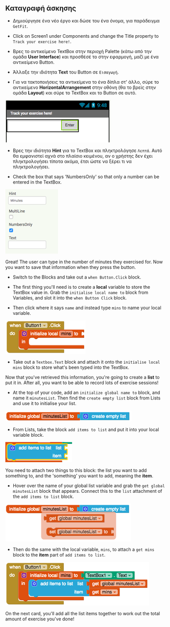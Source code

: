 ## Καταγραφή άσκησης

+ Δημιούργησε ένα νέο έργο και δώσε του ένα όνομα, για παράδειγμα `GetFit`.

+ Click on Screen1 under Components and change the Title property to `Track your exercise here!`.

+ Βρες το αντικείμενο TextBox στην περιοχή Palette (κάτω από την ομάδα **User Interface**) και προσθέσέ το στην εφαρμογή, μαζί με ένα αντικείμενο Button.

+ Άλλαξε την ιδιότητα **Text** του Button σε `Εισαγωγή`.

+ Για να τακτοποιήσεις τα αντικείμενα το ένα δίπλα στ' άλλο, σύρε το αντικείμενο **HorizontalArrangement** στην οθόνη (θα το βρείς στην ομάδα **Layout**) και σύρε το TextBox και το Button σε αυτό.

![](images/s3Horizontal.png)

+ Βρες την ιδιότητα **Hint** για το TextBox και πληκτρολόγησε `Λεπτά`. Αυτό θα εμφανιστεί αχνά στο πλαίσιο κειμένου, αν ο χρήστης δεν έχει πληκτρολογήσει τίποτα ακόμα, έτσι ώστε να ξέρει τι να πληκτρολογήσει.

+ Check the box that says 'NumbersOnly' so that only a number can be entered in the TextBox.

![](images/s3HintNumsOnly.png)

Great! The user can type in the number of minutes they exercised for. Now you want to save that information when they press the button.

+ Switch to the Blocks and take out a `when Button.Click` block.

+ The first thing you'll need is to create a **local** variable to store the TextBox value in. Grab the `initialise local name to` block from Variables, and slot it into the `when Button Click` block.

+ Then click where it says `name` and instead type `mins` to name your local variable.

![](images/s3LocalVar.png)

+ Take out a `Textbox.Text` block and attach it onto the `initialise local mins` block to store what's been typed into the TextBox.

Now that you've retrieved this information, you're going to create a **list** to put it in. After all, you want to be able to record lots of exercise sessions!

+ At the top of your code, add an `initialize global name to` block, and name it `minutesList`. Then find the `create empty list` block from Lists and use it to initialise your list.

![](images/s3CreateEmptyList.png)

+ From Lists, take the block `add items to list` and put it into your local variable block.

![](images/s3AddItemsBlock.png)

You need to attach two things to this block: the list you want to add something to, and the 'something' you want to add, meaning the **item**.

+ Hover over the name of your global list variable and grab the `get global minutesList` block that appears. Connect this to the `list` attachment of the `add items to list` block.

![](images/s3GetGlobalList.png)

+ Then do the same with the local variable, `mins`, to attach a `get mins` block to the **item** part of `add items to list`.

![](images/s3AddItemToList.png)

On the next card, you'll add all the list items together to work out the total amount of exercise you've done!
